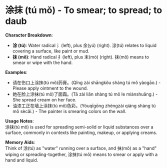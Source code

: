 # **涂抹 (tú mǒ) - To smear; to spread; to daub**

**Character Breakdown**:  
- **涂 (tú)**: Water radical 氵(left), plus 余(yú) (right). 涂(tú) relates to liquid covering a surface, like paint or mud.  
- **抹 (mǒ)**: Hand radical 扌(left), plus 末(mò) (right). 抹(mǒ) means to smear or wipe with the hand.

**Examples**:  
- 请在伤口上涂抹(tú mǒ)药膏。(Qǐng zài shāngkǒu shàng tú mǒ yàogāo.) - Please apply ointment to the wound.  
- 她在脸上涂抹(tú mǒ)了面霜。(Tā zài liǎn shàng tú mǒ le miànshuāng.) - She spread cream on her face.  
- 油漆工正在墙上涂抹(tú mǒ)色彩。(Yóuqīgōng zhèngzài qiáng shàng tú mǒ sècǎi.) - The painter is smearing colors on the wall.

**Usage Notes**:  
涂抹(tú mǒ) is used for spreading semi-solid or liquid substances over a surface, commonly in contexts like painting, makeup, or applying creams.

**Memory Aids**:  
Think of 涂(tú) as "water" running over a surface, and 抹(mǒ) as a "hand" wiping or spreading-together, 涂抹(tú mǒ) means to smear or apply with a hand and liquid.